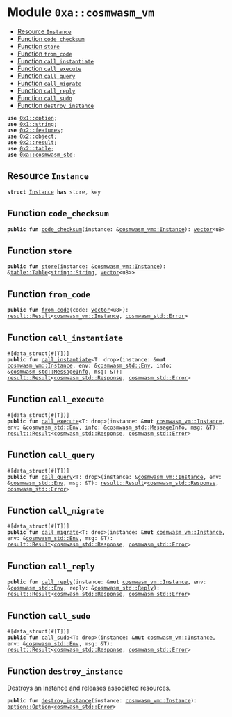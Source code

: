 
<a id="0xa_cosmwasm_vm"></a>

# Module `0xa::cosmwasm_vm`



-  [Resource `Instance`](#0xa_cosmwasm_vm_Instance)
-  [Function `code_checksum`](#0xa_cosmwasm_vm_code_checksum)
-  [Function `store`](#0xa_cosmwasm_vm_store)
-  [Function `from_code`](#0xa_cosmwasm_vm_from_code)
-  [Function `call_instantiate`](#0xa_cosmwasm_vm_call_instantiate)
-  [Function `call_execute`](#0xa_cosmwasm_vm_call_execute)
-  [Function `call_query`](#0xa_cosmwasm_vm_call_query)
-  [Function `call_migrate`](#0xa_cosmwasm_vm_call_migrate)
-  [Function `call_reply`](#0xa_cosmwasm_vm_call_reply)
-  [Function `call_sudo`](#0xa_cosmwasm_vm_call_sudo)
-  [Function `destroy_instance`](#0xa_cosmwasm_vm_destroy_instance)


<pre><code><b>use</b> <a href="">0x1::option</a>;
<b>use</b> <a href="">0x1::string</a>;
<b>use</b> <a href="">0x2::features</a>;
<b>use</b> <a href="">0x2::object</a>;
<b>use</b> <a href="">0x2::result</a>;
<b>use</b> <a href="">0x2::table</a>;
<b>use</b> <a href="cosmwasm_std.md#0xa_cosmwasm_std">0xa::cosmwasm_std</a>;
</code></pre>



<a id="0xa_cosmwasm_vm_Instance"></a>

## Resource `Instance`



<pre><code><b>struct</b> <a href="cosmwasm_vm.md#0xa_cosmwasm_vm_Instance">Instance</a> <b>has</b> store, key
</code></pre>



<a id="0xa_cosmwasm_vm_code_checksum"></a>

## Function `code_checksum`



<pre><code><b>public</b> <b>fun</b> <a href="cosmwasm_vm.md#0xa_cosmwasm_vm_code_checksum">code_checksum</a>(instance: &<a href="cosmwasm_vm.md#0xa_cosmwasm_vm_Instance">cosmwasm_vm::Instance</a>): <a href="">vector</a>&lt;u8&gt;
</code></pre>



<a id="0xa_cosmwasm_vm_store"></a>

## Function `store`



<pre><code><b>public</b> <b>fun</b> <a href="cosmwasm_vm.md#0xa_cosmwasm_vm_store">store</a>(instance: &<a href="cosmwasm_vm.md#0xa_cosmwasm_vm_Instance">cosmwasm_vm::Instance</a>): &<a href="_Table">table::Table</a>&lt;<a href="_String">string::String</a>, <a href="">vector</a>&lt;u8&gt;&gt;
</code></pre>



<a id="0xa_cosmwasm_vm_from_code"></a>

## Function `from_code`



<pre><code><b>public</b> <b>fun</b> <a href="cosmwasm_vm.md#0xa_cosmwasm_vm_from_code">from_code</a>(code: <a href="">vector</a>&lt;u8&gt;): <a href="_Result">result::Result</a>&lt;<a href="cosmwasm_vm.md#0xa_cosmwasm_vm_Instance">cosmwasm_vm::Instance</a>, <a href="cosmwasm_std.md#0xa_cosmwasm_std_Error">cosmwasm_std::Error</a>&gt;
</code></pre>



<a id="0xa_cosmwasm_vm_call_instantiate"></a>

## Function `call_instantiate`



<pre><code>#[data_struct(#[T])]
<b>public</b> <b>fun</b> <a href="cosmwasm_vm.md#0xa_cosmwasm_vm_call_instantiate">call_instantiate</a>&lt;T: drop&gt;(instance: &<b>mut</b> <a href="cosmwasm_vm.md#0xa_cosmwasm_vm_Instance">cosmwasm_vm::Instance</a>, env: &<a href="cosmwasm_std.md#0xa_cosmwasm_std_Env">cosmwasm_std::Env</a>, info: &<a href="cosmwasm_std.md#0xa_cosmwasm_std_MessageInfo">cosmwasm_std::MessageInfo</a>, msg: &T): <a href="_Result">result::Result</a>&lt;<a href="cosmwasm_std.md#0xa_cosmwasm_std_Response">cosmwasm_std::Response</a>, <a href="cosmwasm_std.md#0xa_cosmwasm_std_Error">cosmwasm_std::Error</a>&gt;
</code></pre>



<a id="0xa_cosmwasm_vm_call_execute"></a>

## Function `call_execute`



<pre><code>#[data_struct(#[T])]
<b>public</b> <b>fun</b> <a href="cosmwasm_vm.md#0xa_cosmwasm_vm_call_execute">call_execute</a>&lt;T: drop&gt;(instance: &<b>mut</b> <a href="cosmwasm_vm.md#0xa_cosmwasm_vm_Instance">cosmwasm_vm::Instance</a>, env: &<a href="cosmwasm_std.md#0xa_cosmwasm_std_Env">cosmwasm_std::Env</a>, info: &<a href="cosmwasm_std.md#0xa_cosmwasm_std_MessageInfo">cosmwasm_std::MessageInfo</a>, msg: &T): <a href="_Result">result::Result</a>&lt;<a href="cosmwasm_std.md#0xa_cosmwasm_std_Response">cosmwasm_std::Response</a>, <a href="cosmwasm_std.md#0xa_cosmwasm_std_Error">cosmwasm_std::Error</a>&gt;
</code></pre>



<a id="0xa_cosmwasm_vm_call_query"></a>

## Function `call_query`



<pre><code>#[data_struct(#[T])]
<b>public</b> <b>fun</b> <a href="cosmwasm_vm.md#0xa_cosmwasm_vm_call_query">call_query</a>&lt;T: drop&gt;(instance: &<a href="cosmwasm_vm.md#0xa_cosmwasm_vm_Instance">cosmwasm_vm::Instance</a>, env: &<a href="cosmwasm_std.md#0xa_cosmwasm_std_Env">cosmwasm_std::Env</a>, msg: &T): <a href="_Result">result::Result</a>&lt;<a href="cosmwasm_std.md#0xa_cosmwasm_std_Response">cosmwasm_std::Response</a>, <a href="cosmwasm_std.md#0xa_cosmwasm_std_Error">cosmwasm_std::Error</a>&gt;
</code></pre>



<a id="0xa_cosmwasm_vm_call_migrate"></a>

## Function `call_migrate`



<pre><code>#[data_struct(#[T])]
<b>public</b> <b>fun</b> <a href="cosmwasm_vm.md#0xa_cosmwasm_vm_call_migrate">call_migrate</a>&lt;T: drop&gt;(instance: &<b>mut</b> <a href="cosmwasm_vm.md#0xa_cosmwasm_vm_Instance">cosmwasm_vm::Instance</a>, env: &<a href="cosmwasm_std.md#0xa_cosmwasm_std_Env">cosmwasm_std::Env</a>, msg: &T): <a href="_Result">result::Result</a>&lt;<a href="cosmwasm_std.md#0xa_cosmwasm_std_Response">cosmwasm_std::Response</a>, <a href="cosmwasm_std.md#0xa_cosmwasm_std_Error">cosmwasm_std::Error</a>&gt;
</code></pre>



<a id="0xa_cosmwasm_vm_call_reply"></a>

## Function `call_reply`



<pre><code><b>public</b> <b>fun</b> <a href="cosmwasm_vm.md#0xa_cosmwasm_vm_call_reply">call_reply</a>(instance: &<b>mut</b> <a href="cosmwasm_vm.md#0xa_cosmwasm_vm_Instance">cosmwasm_vm::Instance</a>, env: &<a href="cosmwasm_std.md#0xa_cosmwasm_std_Env">cosmwasm_std::Env</a>, reply: &<a href="cosmwasm_std.md#0xa_cosmwasm_std_Reply">cosmwasm_std::Reply</a>): <a href="_Result">result::Result</a>&lt;<a href="cosmwasm_std.md#0xa_cosmwasm_std_Response">cosmwasm_std::Response</a>, <a href="cosmwasm_std.md#0xa_cosmwasm_std_Error">cosmwasm_std::Error</a>&gt;
</code></pre>



<a id="0xa_cosmwasm_vm_call_sudo"></a>

## Function `call_sudo`



<pre><code>#[data_struct(#[T])]
<b>public</b> <b>fun</b> <a href="cosmwasm_vm.md#0xa_cosmwasm_vm_call_sudo">call_sudo</a>&lt;T: drop&gt;(instance: &<b>mut</b> <a href="cosmwasm_vm.md#0xa_cosmwasm_vm_Instance">cosmwasm_vm::Instance</a>, env: &<a href="cosmwasm_std.md#0xa_cosmwasm_std_Env">cosmwasm_std::Env</a>, msg: &T): <a href="_Result">result::Result</a>&lt;<a href="cosmwasm_std.md#0xa_cosmwasm_std_Response">cosmwasm_std::Response</a>, <a href="cosmwasm_std.md#0xa_cosmwasm_std_Error">cosmwasm_std::Error</a>&gt;
</code></pre>



<a id="0xa_cosmwasm_vm_destroy_instance"></a>

## Function `destroy_instance`

Destroys an Instance and releases associated resources.


<pre><code><b>public</b> <b>fun</b> <a href="cosmwasm_vm.md#0xa_cosmwasm_vm_destroy_instance">destroy_instance</a>(instance: <a href="cosmwasm_vm.md#0xa_cosmwasm_vm_Instance">cosmwasm_vm::Instance</a>): <a href="_Option">option::Option</a>&lt;<a href="cosmwasm_std.md#0xa_cosmwasm_std_Error">cosmwasm_std::Error</a>&gt;
</code></pre>
